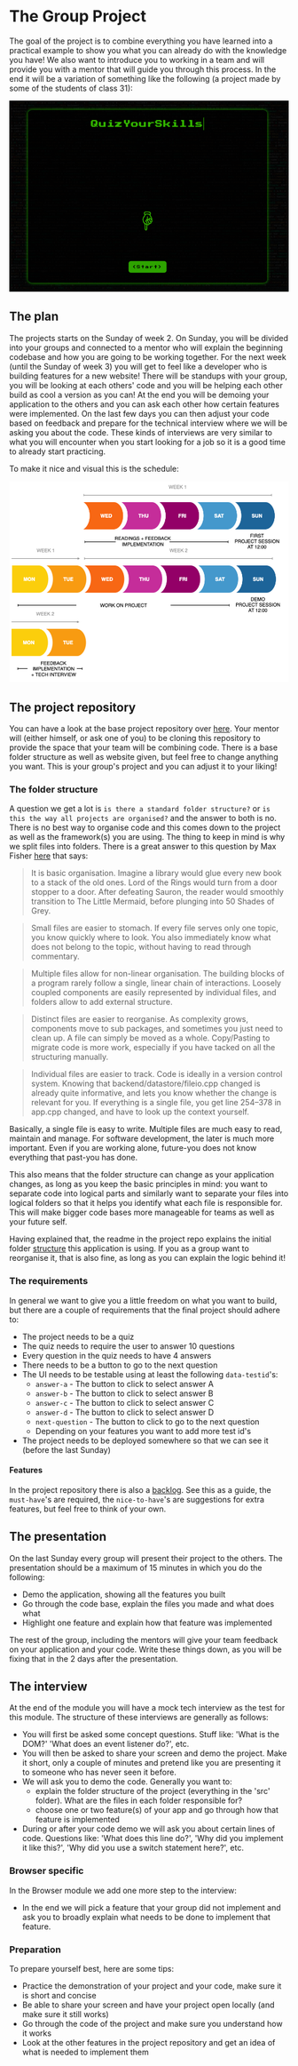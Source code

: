 # The Group Project

The goal of the project is to combine everything you have learned into a practical example to show you what you can already do with the knowledge you have! We also want to introduce you to working in a team and will provide you with a mentor that will guide you through this process. In the end it will be a variation of something like the following (a project made by some of the students of class 31):

[![JS-quiz](assets/js-quiz.png)](https://88kiwan.github.io/quiz_app/index.html)

## The plan

The projects starts on the Sunday of week 2. On Sunday, you will be divided into your groups and connected to a mentor who will explain the beginning codebase and how you are going to be working together. For the next week (until the Sunday of week 3) you will get to feel like a developer who is building features for a new website! There will be standups with your group, you will be looking at each others' code and you will be helping each other build as cool a version as you can! At the end you will be demoing your application to the others and you can ask each other how certain features were implemented. On the last few days you can then adjust your code based on feedback and prepare for the technical interview where we will be asking you about the code. These kinds of interviews are very similar to what you will encounter when you start looking for a job so it is a good time to already start practicing.

To make it nice and visual this is the schedule:

![Weekflow](assets/project-weeks.png)

## The project repository
You can have a look at the base project repository over [here](https://github.com/HackYourFuture/browser-quiz-project-starter). Your mentor will (either himself, or ask one of you) to be cloning this repository to provide the space that your team will be combining code. There is a base folder structure as well as website given, but feel free to change anything you want. This is your group's project and you can adjust it to your liking!

### The folder structure
A question we get a lot is `is there a standard folder structure?` or `is this the way all projects are organised?` and the answer to both is no. There is no best way to organise code and this comes down to the project as well as the framework(s) you are using. The thing to keep in mind is why we split files into folders. There is a great answer to this question by Max Fisher [here](https://www.quora.com/Why-do-you-want-to-split-your-program-code-into-multiple-files) that says:

>It is basic organisation. Imagine a library would glue every new book to a stack of the old ones. Lord of the Rings would turn from a door stopper to a door. After defeating Sauron, the reader would smoothly transition to The Little Mermaid, before plunging into 50 Shades of Grey.

>Small files are easier to stomach. If every file serves only one topic, you know quickly where to look. You also immediately know what does not belong to the topic, without having to read through commentary.

>Multiple files allow for non-linear organisation. The building blocks of a program rarely follow a single, linear chain of interactions. Loosely coupled components are easily represented by individual files, and folders allow to add external structure.

>Distinct files are easier to reorganise. As complexity grows, components move to sub packages, and sometimes you just need to clean up. A file can simply be moved as a whole. Copy/Pasting to migrate code is more work, especially if you have tacked on all the structuring manually.

>Individual files are easier to track. Code is ideally in a version control system. Knowing that backend/datastore/fileio.cpp changed is already quite informative, and lets you know whether the change is relevant for you. If everything is a single file, you get line 254–378 in app.cpp changed, and have to look up the context yourself.

Basically, a single file is easy to write. Multiple files are much easy to read, maintain and manage. For software development, the later is much more important. Even if you are working alone, future-you does not know everything that past-you has done.

This also means that the folder structure can change as your application changes, as long as you keep the basic principles in mind: you want to separate code into logical parts and similarly want to separate your files into logical folders so that it helps you identify what each file is responsible for. This will make bigger code bases more manageable for teams as well as your future self.

Having explained that, the readme in the project repo explains the initial folder [structure](https://github.com/HackYourFuture/browser-quiz-project-starter#structure) this application is using. If you as a group want to reorganise it, that is also fine, as long as you can explain the logic behind it!

### The requirements
In general we want to give you a little freedom on what you want to build, but there are a couple of requirements that the final project should adhere to:

- The project needs to be a quiz
- The quiz needs to require the user to answer 10 questions
- Every question in the quiz needs to have 4 answers
- There needs to be a button to go to the next question
- The UI needs to be testable using at least the following `data-testid`'s:
    - `answer-a` - The button to click to select answer A
    - `answer-b` - The button to click to select answer B
    - `answer-c` - The button to click to select answer C
    - `answer-d` - The button to click to select answer D
    - `next-question` - The button to click to go to the next question
    - Depending on your features you want to add more test id's
- The project needs to be deployed somewhere so that we can see it (before the last Sunday)

#### Features
In the project repository there is also a [backlog](https://github.com/HackYourFuture/browser-quiz-project-starter#backlog). See this as a guide, the `must-have`'s are required, the `nice-to-have`'s are suggestions for extra features, but feel free to think of your own.

## The presentation
On the last Sunday every group will present their project to the others. The presentation should be a maximum of 15 minutes in which you do the following:

- Demo the application, showing all the features you built
- Go through the code base, explain the files you made and what does what
- Highlight one feature and explain how that feature was implemented

The rest of the group, including the mentors will give your team feedback on your application and your code. Write these things down, as you will be fixing that in the 2 days after the presentation.

## The interview
At the end of the module you will have a mock tech interview as the test for this module. The structure of these interviews are generally as follows:

- You will first be asked some concept questions. Stuff like: 'What is the DOM?' 'What does an event listener do?', etc.
- You will then be asked to share your screen and demo the project. Make it short, only a couple of minutes and pretend like you are presenting it to someone who has never seen it before.
- We will ask you to demo the code. Generally you want to:
    - explain the folder structure of the project (everything in the 'src' folder). What are the files in each folder responsible for?
    - choose one or two feature(s) of your app and go through how that feature is implemented
- During or after your code demo we will ask you about certain lines of code. Questions like: 'What does this line do?', 'Why did you implement it like this?', 'Why did you use a switch statement here?', etc.

### Browser specific
In the Browser module we add one more step to the interview:

- In the end we will pick a feature that your group did not implement and ask you to broadly explain what needs to be done to implement that feature.

### Preparation
To prepare yourself best, here are some tips:
- Practice the demonstration of your project and your code, make sure it is short and concise
- Be able to share your screen and have your project open locally (and make sure it still works)
- Go through the code of the project and make sure you understand how it works
- Look at the other features in the project repository and get an idea of what is needed to implement them
